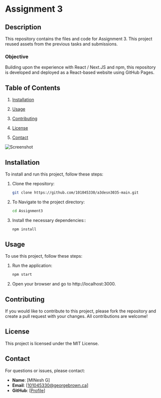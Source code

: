 # Assignment 3

## Description
This repository contains the files and code for Assignment 3.  This project reused assets from the previous tasks and submissions.

### Objective
Building upon the experience with React / Next.JS and npm, this repository is developed and deployed as a React-based website using GitHub Pages. 

## Table of Contents

1. [Installation](#installation)
2. [Usage](#usage)

3. [Contributing](#contributing)
4. [License](#license)
5. [Contact](#contact)

![Screenshot]([?raw=true](https://github.com/101045330/a3desn3035-main/blob/main/screenshot1.png?raw=true)) 



## Installation

To install and run this project, follow these steps:

1. Clone the repository:
   ```bash
   git clone https://github.com/101045330/a3desn3035-main.git
   

2. To Navigate to the project directory:
   ```bash
   cd Assignment3

3. Install the necessary dependencies::
   ```bash
   npm install
   
## Usage

To use this project, follow these steps:

1. Run the application:
   ```bash
   npm start

2. Open your browser and go to http://localhost:3000.

## Contributing
If you would like to contribute to this project, please fork the repository and create a pull request with your changes. All contributions are welcome!

## License
This project is licensed under the MIT License.

## Contact
For questions or issues, please contact:

- **Name**: [MINesh G]
- **Email**: [101045330@georgebrown.ca]
- **GitHub**: [[Profile](https://github.com/101045330/)]
  

